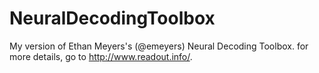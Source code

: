 # NeuralDecodingToolbox
My version of Ethan Meyers's (@emeyers) Neural Decoding Toolbox. for more details, go to http://www.readout.info/.
